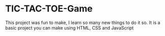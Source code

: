 # TIC-TAC-TOE-Game
This project was fun to make, I learn so many new things to do it so. It is a basic project you can make using HTML, CSS and JavaScript 
